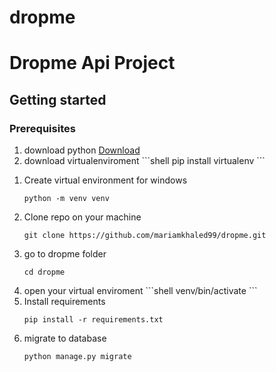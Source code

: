 # dropme<h1>Dropme Api Project</h1>

<h2>Getting started</h2>
<h3>Prerequisites</h3>
<ol>
<li> download python <a href="https://www.python.org/downloads/">Download</a> </li>
<li> download virtualenviroment 
```shell
pip install virtualenv
```
</li>
</ol>
<ol>
<li>Create virtual environment for windows

```shell
python -m venv venv
```
</li>
<li>Clone repo on your machine

```shell
git clone https://github.com/mariamkhaled99/dropme.git
```
</li>
<li>go to dropme folder

```shell
cd dropme
```
</li>
<li>open your virtual enviroment
```shell
venv/bin/activate
```
</li>
<li>Install requirements

```shell
pip install -r requirements.txt
```
</li>
<li>migrate to database

```shell
python manage.py migrate
```
</li>
